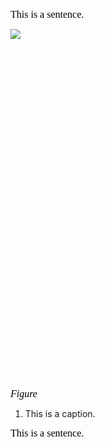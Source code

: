 <span
style="font-size:12pt;font-family:&quot;Times New Roman&quot;;color:#000000;font-weight:400">This
is a sentence.</span>

<span
style="overflow: hidden; display: inline-block; margin: 0.00px 0.00px; border: 0.00px solid #000000; transform: rotate(0.00rad) translateZ(0px); -webkit-transform: rotate(0.00rad) translateZ(0px); width: 930.67px; height: 561.33px;">![](https://lh3.googleusercontent.com/_TbfmV-H6ZrYq2h_1dj5j_b9cKSNt8nq2yPHPCO3R0-AfNlM7BxNOs-fEFrjrZ2qtnoJBGWWQZvqdTC0sACO3rnHQ9ghPLwzM3yCabtCqOwNf0WoIdQA37Y7mBRH06Gc8IsXu1gZ)</span>

<span
style="font-size:12pt;font-family:&quot;Times New Roman&quot;;font-style:italic;color:#000000;font-weight:400">Figure
1. This is a caption.</span>

<span
style="font-size:12pt;font-family:&quot;Times New Roman&quot;;color:#000000;font-weight:400">This
is a sentence.</span>

<div>

<span
style="font-size:12pt;font-family:&quot;Times New Roman&quot;;color:#000000;font-weight:400"> </span>

</div>
